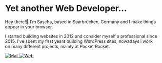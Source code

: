 # Yet another Web Developer...

Hey there!👋
I’m Sascha, based in Saarbrücken, Germany
and I make things appear in your browser.

I started building websites in 2012 and consider myself a professional since 2015. I've spent my first years building WordPress sites, nowadays i work on many different projects, mainly at Pocket Rocket.

<div id="badges">
  <a href="mailto:hello@smetz.dev">
    <img src="https://img.shields.io/badge/Mail-green?style=for-the-badge&logo=gmail&logoColor=white" alt="Mail"/>
  </a>
  <a href="https://smetz.dev">
    <img src="https://img.shields.io/badge/Web-green?style=for-the-badge&logo=google-chrome&logoColor=white" alt="Web"/>
  </a>
</div>

